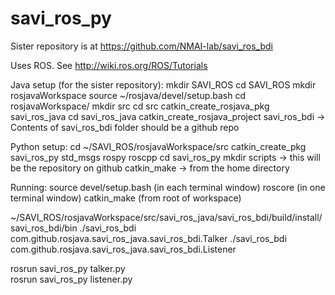 # savi_ros_py

Sister repository is at https://github.com/NMAI-lab/savi_ros_bdi

Uses ROS. See http://wiki.ros.org/ROS/Tutorials

Java setup (for the sister repository):
mkdir SAVI_ROS
cd SAVI_ROS
mkdir rosjavaWorkspace
source ~/rosjava/devel/setup.bash
cd rosjavaWorkspace/
mkdir src
cd src
catkin_create_rosjava_pkg savi_ros_java
cd savi_ros_java
catkin_create_rosjava_project savi_ros_bdi
-> Contents of savi_ros_bdi folder should be a github repo

Python setup:
cd ~/SAVI_ROS/rosjavaWorkspace/src
catkin_create_pkg savi_ros_py std_msgs rospy roscpp
cd savi_ros_py 
mkdir scripts -> this will be the repository on github
catkin_make -> from the home directory

Running:
source devel/setup.bash (in each terminal window)
roscore (in one terminal window)
catkin_make (from root of workspace)

~/SAVI_ROS/rosjavaWorkspace/src/savi_ros_java/savi_ros_bdi/build/install/savi_ros_bdi/bin 
./savi_ros_bdi com.github.rosjava.savi_ros_java.savi_ros_bdi.Talker
./savi_ros_bdi com.github.rosjava.savi_ros_java.savi_ros_bdi.Listener


rosrun savi_ros_py talker.py  
rosrun savi_ros_py listener.py 
